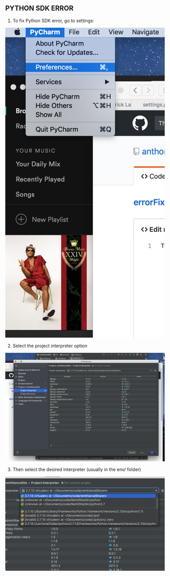 ## PYTHON SDK ERROR

1. To fix Python SDK error, go to settings:

![PyCharm Settings](https://github.com/anthonymiyoro/errorFixes/blob/master/images/Screen%20Shot%202017-06-16%20at%2018.11.51.png)

2. Select the project interpreter option

![Project Interpreter Settings](https://github.com/anthonymiyoro/errorFixes/blob/master/images/Screen%20Shot%202017-06-16%20at%2018.12.02.png)

3. Then select the desired interpreter (usually in the env/ folder)

![Select Interpreter](https://github.com/anthonymiyoro/errorFixes/blob/master/images/Screen%20Shot%202017-06-16%20at%2018.12.10.png)



